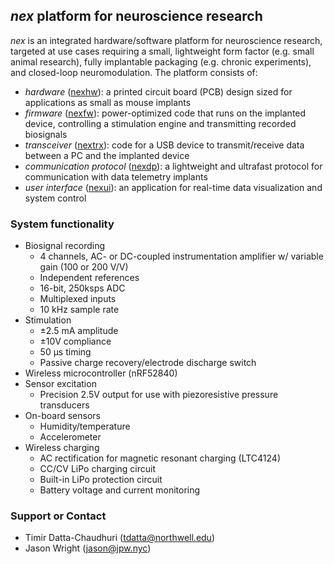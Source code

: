 ## *nex* platform for neuroscience research

*nex* is an integrated hardware/software platform for neuroscience research, targeted at use cases requiring a small, lightweight form factor (e.g. small animal research), fully implantable packaging (e.g. chronic experiments), and closed-loop neuromodulation. The platform consists of:

* _hardware_ ([nexhw](https://github.com/ibem-bioelectronics/nexhw)): a printed circuit board (PCB) design sized for applications as small as mouse implants
* _firmware_ ([nexfw](https://github.com/ibem-bioelectronics/nexfw)): power-optimized code that runs on the implanted device, controlling a stimulation engine and transmitting recorded biosignals
* _transceiver_ ([nextrx](https://github.com/ibem-bioelectronics/nextrx)): code for a USB device to transmit/receive data between a PC and the implanted device
* _communication protocol_ ([nexdp](https://github.com/ibem-bioelectronics/nexdp)): a lightweight and ultrafast protocol for communication with data telemetry implants
* _user interface_ ([nexui](https://github.com/ibem-bioelectronics/nexui)): an application for real-time data visualization and system control

### System functionality

* Biosignal recording
  * 4 channels, AC- or DC-coupled instrumentation amplifier w/ variable gain (100 or 200 V/V)
  * Independent references
  * 16-bit, 250ksps ADC
  * Multiplexed inputs
  * 10 kHz sample rate
* Stimulation
  * ±2.5 mA amplitude
  * ±10V compliance
  * 50 µs timing
  * Passive charge recovery/electrode discharge switch
* Wireless microcontroller (nRF52840)
* Sensor excitation
  * Precision 2.5V output for use with piezoresistive pressure transducers
* On-board sensors
  * Humidity/temperature
  * Accelerometer
* Wireless charging
  * AC rectification for magnetic resonant charging (LTC4124)
  * CC/CV LiPo charging circuit
  * Built-in LiPo protection circuit
  * Battery voltage and current monitoring

### Support or Contact

* Timir Datta-Chaudhuri (tdatta@northwell.edu)
* Jason Wright (jason@jpw.nyc)

